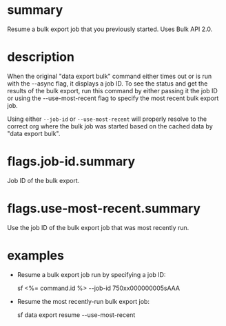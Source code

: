 # summary

Resume a bulk export job that you previously started. Uses Bulk API 2.0.

# description

When the original "data export bulk" command either times out or is run with the --async flag, it displays a job ID. To see the status and get the results of the bulk export, run this command by either passing it the job ID or using the --use-most-recent flag to specify the most recent bulk export job.

Using either `--job-id` or `--use-most-recent` will properly resolve to the correct org where the bulk job was started based on the cached data by "data export bulk".

# flags.job-id.summary

Job ID of the bulk export.

# flags.use-most-recent.summary

Use the job ID of the bulk export job that was most recently run.

# examples

- Resume a bulk export job run by specifying a job ID:

  sf <%= command.id %> --job-id 750xx000000005sAAA

- Resume the most recently-run bulk export job:

  sf data export resume --use-most-recent
